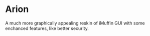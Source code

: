 # Arion
A much more graphically appealing reskin of iMuffin GUI with some enchanced features, like better security.
